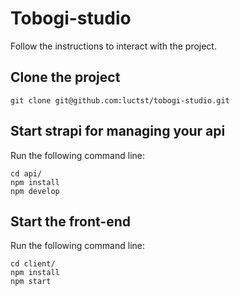 # Tobogi-studio
Follow the instructions to interact with the project.

## Clone the project
```
git clone git@github.com:luctst/tobogi-studio.git
```

## Start strapi for managing your api
Run the following command line:
```
cd api/
npm install
npm develop
```

## Start the front-end
Run the following command line:
```
cd client/
npm install
npm start
```